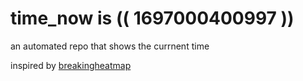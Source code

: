 # time_now is (( 1697000400997 ))

an automated repo that shows the currnent time

inspired by [breakingheatmap](https://github.com/breakingheatmap/breakingheatmap)